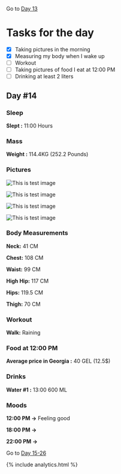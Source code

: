 Go to [Day 13](https://groot.ge/day13)

# Tasks for the day

- [x] Taking pictures in the morning
- [x] Measuring my body when I wake up
- [ ] Workout
- [ ] Taking pictures of food I eat at 12:00 PM
- [ ] Drinking at least 2 liters

## Day #14

### Sleep

**Slept :** 11:00 Hours

### Mass

**Weight :** 114.4KG (252.2 Pounds)

### Pictures

![This is test image](./assets/14/front.jpg)

![This is test image](./assets/14/left.jpg)

![This is test image](./assets/14/back.jpg)

![This is test image](./assets/14/right.jpg)

### Body Measurements

**Neck:** 41 CM

**Chest:** 108 CM

**Waist:** 99 CM

**High Hip:** 117 CM

**Hips:** 119.5 CM

**Thigh:** 70 CM

### Workout

**Walk:** Raining

### Food at 12:00 PM

<!-- ![This is test image](./assets/14/food.jpg) -->

**Average price in Georgia :** 40 GEL (12.5$)

### Drinks

**Water #1 :** 13:00 600 ML

### Moods

**12:00 PM ->** Feeling good

**18:00 PM ->**

**22:00 PM ->**

Go to [Day 15-26](https://groot.ge/day15-26)

{% include analytics.html %}
